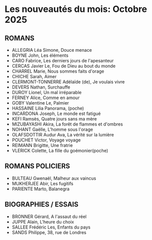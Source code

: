 # Les nouveautés du mois: Octobre 2025

## ROMANS

- ALLEGRIA Léa Simone, Douce menace
- BOYNE John, Les éléments
- CARO Fabrice, Les derniers jours de l'apesanteur
- CERCAS Javier Le, Fou de Dieu au bout du monde
- CHARREL Marie, Nous sommes faits d'orage
- CHICHE Sarah, Aimer
- CLERMONT-TONNERRE Adélaïde (de), Je voulais vivre
- DEVERS Nathan, Surchauffe
- DUROY Lionel, Un mal irréparable
- FERNEY Alice, Comme en amour
- GOBY Valentine Le, Palmier
- HASSAINE Lilia Panorama, (poche)
- INCARDONA Joseph, Le monde est fatigué
- KEFI Ramsès, Quatre jours sans ma mère
- MIZUBAYASHI Akira, La forêt de flammes et d'ombres
- NOHANT Gaëlle, L'homme sous l'orage
- OLAFSDOTTIR Audur Ava, La vérité sur la lumière
- POUCHET Victor, Voyage voyage
- REIMANN Brigitte, Une fratrie
- VLERICK Colette, La fille du goémonier(poche)

## ROMANS POLICIERS

- BULTEAU Gwenaël, Malheur aux vaincus
- MUKHERJEE Abir, Les fugitifs
- PARIENTE Marto, Balanegra

## BIOGRAPHIES / ESSAIS

- BRONNER Gérard, A l'assaut du réel
- JUPPE Alain, L'heure du choix
- SALLEE Frédéric Les, Enfants du pays
- SANDS Philippe, 38, rue de Londres
